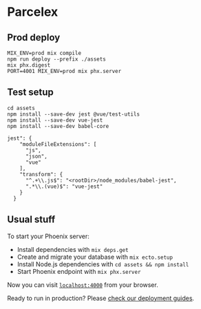 # Parcelex

## Prod deploy

```
MIX_ENV=prod mix compile
npm run deploy --prefix ./assets
mix phx.digest
PORT=4001 MIX_ENV=prod mix phx.server
```

## Test setup
```
cd assets
npm install --save-dev jest @vue/test-utils
npm install --save-dev vue-jest
npm install --save-dev babel-core
```

```
jest": {
    "moduleFileExtensions": [
      "js",
      "json",
      "vue"
    ],
    "transform": {
      "^.+\\.js$": "<rootDir>/node_modules/babel-jest",
      ".*\\.(vue)$": "vue-jest"
    }
  }
```


## Usual stuff

To start your Phoenix server:

  * Install dependencies with `mix deps.get`
  * Create and migrate your database with `mix ecto.setup`
  * Install Node.js dependencies with `cd assets && npm install`
  * Start Phoenix endpoint with `mix phx.server`

Now you can visit [`localhost:4000`](http://localhost:4000) from your browser.

Ready to run in production? Please [check our deployment guides](https://hexdocs.pm/phoenix/deployment.html).


